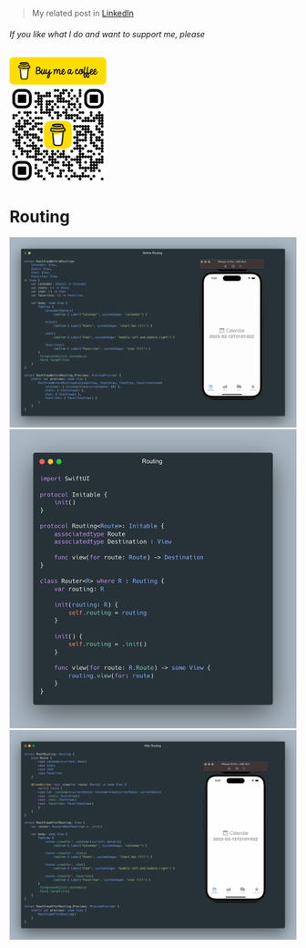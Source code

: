 > My related post in [LinkedIn](https://www.linkedin.com/posts/vladyslav-fil_iosdevelopment-swiftui-codingtips-activity-7031169346613719040-zURa)

###### If you like what I do and want to support me, please

<a href="https://www.buymeacoffee.com/vfil">
<img src="../../bmc/bmc-button.png" width="170px">
<br/>
<img src="../../bmc/bmc_qr.png" width="170px">
</a>

# Routing
<img src="resources/Before.gif">
<img src="resources/Routing.png">
<img src="resources/After.gif">
